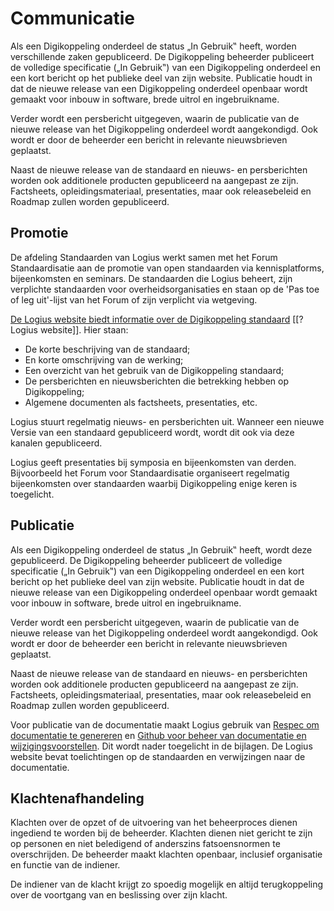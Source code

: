 # Communicatie
Als een Digikoppeling onderdeel de status „In Gebruik‟ heeft, worden
verschillende zaken gepubliceerd. De Digikoppeling beheerder publiceert
de volledige specificatie („In Gebruik‟) van een Digikoppeling onderdeel
en een kort bericht op het publieke deel van zijn website. Publicatie houdt
in dat de nieuwe release van een Digikoppeling onderdeel openbaar wordt
gemaakt voor inbouw in software, brede uitrol en ingebruikname.

Verder wordt een persbericht uitgegeven, waarin de publicatie van de
nieuwe release van het Digikoppeling onderdeel wordt aangekondigd. Ook
wordt er door de beheerder een bericht in relevante nieuwsbrieven geplaatst.

Naast de nieuwe release van de standaard en nieuws- en persberichten worden
ook additionele producten gepubliceerd na aangepast ze zijn. Factsheets,
opleidingsmateriaal, presentaties, maar ook releasebeleid en Roadmap zullen
worden gepubliceerd.

## Promotie
De afdeling Standaarden van Logius werkt samen met het Forum
Standaardisatie aan de promotie van open standaarden via
kennisplatforms, bijeenkomsten en seminars. De standaarden die Logius
beheert, zijn verplichte standaarden voor overheidsorganisaties en
staan op de 'Pas toe of leg uit'-lijst van het Forum of zijn verplicht
via wetgeving.

[De Logius website biedt informatie over de Digikoppeling standaard](https://logius.nl/diensten/digikoppeling) [[?Logius website]]. Hier staan:
- De korte beschrijving van de standaard;
- En korte omschrijving van de werking;
- Een overzicht van het gebruik van de Digikoppeling standaard;
- De persberichten en nieuwsberichten die betrekking hebben op Digikoppeling;
- Algemene documenten als factsheets, presentaties, etc.

Logius stuurt regelmatig nieuws- en persberichten uit.
Wanneer een nieuwe Versie van een standaard gepubliceerd wordt,
wordt dit ook via deze kanalen gepubliceerd.

Logius geeft presentaties bij symposia en bijeenkomsten van derden.
Bijvoorbeeld het Forum voor Standaardisatie organiseert regelmatig
bijeenkomsten over standaarden waarbij Digikoppeling enige keren is
toegelicht.

## Publicatie
Als een Digikoppeling onderdeel de status „In Gebruik‟ heeft, wordt deze
gepubliceerd. De Digikoppeling beheerder publiceert de volledige specificatie
(„In Gebruik‟) van een Digikoppeling onderdeel en een kort bericht op het
publieke deel van zijn website. Publicatie houdt in dat de nieuwe release
van een Digikoppeling onderdeel openbaar wordt gemaakt voor inbouw in
software, brede uitrol en ingebruikname.

Verder wordt een persbericht uitgegeven, waarin de publicatie van de nieuwe
release van het Digikoppeling onderdeel wordt aangekondigd. Ook wordt er door
de beheerder een bericht in relevante nieuwsbrieven geplaatst.

Naast de nieuwe release van de standaard en nieuws- en persberichten worden
ook additionele producten gepubliceerd na aangepast ze zijn. Factsheets,
opleidingsmateriaal, presentaties, maar ook releasebeleid en Roadmap zullen worden gepubliceerd.

Voor publicatie van de documentatie maakt Logius gebruik van [Respec om documentatie te genereren](#bijlage-gebruik-respec) en [Github voor beheer van documentatie en wijzigingsvoorstellen](#bijlage-gebruik-github-in-het-beheerproces). Dit wordt nader toegelicht in de bijlagen. De Logius website
bevat toelichtingen op de standaarden en verwijzingen naar de documentatie.

## Klachtenafhandeling
Klachten over de opzet of de uitvoering van het beheerproces dienen
ingediend te worden bij de beheerder. Klachten dienen niet gericht te zijn op
personen en niet beledigend of anderszins fatsoensnormen te overschrijden.
De beheerder maakt klachten openbaar, inclusief organisatie en functie van
de indiener.

De indiener van de klacht krijgt zo spoedig mogelijk en altijd terugkoppeling
over de voortgang van en beslissing over zijn klacht.

